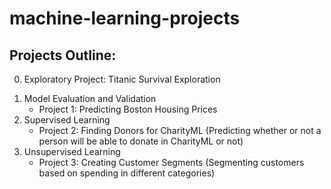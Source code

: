 # machine-learning-projects

## Projects Outline:

0) Exploratory Project: Titanic Survival Exploration

1. Model Evaluation and Validation
    - Project 1: Predicting Boston Housing Prices
2. Supervised Learning
    - Project 2: Finding Donors for CharityML (Predicting whether or not a person will be able to donate in CharityML or not)
3. Unsupervised Learning
    - Project 3: Creating Customer Segments (Segmenting customers based on spending in different categories)
